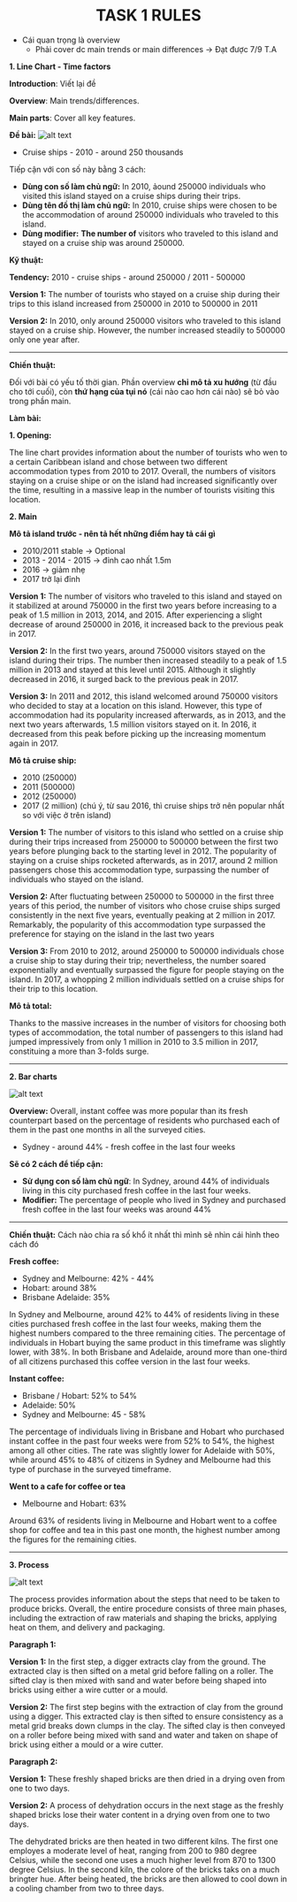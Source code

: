<h1 align="center"><strong>TASK 1 RULES</strong></h1>

- Cái quan trọng là overview
  - Phải cover dc main trends or main differences -> Đạt được 7/9 T.A


**1. Line Chart - Time factors**

**Introduction**: Viết lại đề 

**Overview**: Main trends/differences.

**Main parts**: Cover all key features.

**Đề bài:**
![alt text](image-1.png)

- Cruise ships - 2010 - around 250 thousands

Tiếp cận với con số này bằng 3 cách:
- **Dùng con số làm chủ ngữ:** In 2010, ảound 250000 individuals who visited this island stayed on a cruise ships during their trips.
- **Dùng tên đồ thị làm chủ ngữ:** In 2010, cruise ships were chosen to be the accommodation of around 250000 individuals who traveled to this island.
- **Dùng modifier:** **The number of** visitors who traveled to this island and stayed on a cruise ship was around 250000.

**Kỹ thuật:**

**Tendency:** 2010 - cruise ships - around 250000 / 2011 - 500000

**Version 1:** The number of tourists who stayed on a cruise ship during their trips to this island increased from 250000 in 2010 to 500000 in 2011

**Version 2:** In 2010, only around 250000 visitors who traveled to this island stayed on a cruise ship. However, the number increased steadily to 500000 only one year after.

---

**Chiến thuật:**

Đối với bài có yếu tố thời gian. Phần overview **chỉ mô tả xu hướng** (từ đầu cho tới cuối), còn **thứ hạng của tụi nó** (cái nào cao hơn cái nào) sẽ bỏ vào trong phần main.



**Làm bài:**

**1. Opening:**

The line chart provides information about the number of tourists who wen to a certain Caribbean island and chose between two different accommodation types from 2010 to 2017. Overall, the numbers of visitors staying on a cruise shipe or on the island had increased significantly over the time, resulting in a massive leap in the number of tourists visiting this location.

**2. Main**

**Mô tả island trước - nên tả hết những điểm hay tả cái gì**
- 2010/2011 stable -> Optional
- 2013 - 2014 - 2015 -> đỉnh cao nhất 1.5m
- 2016 -> giảm nhẹ
- 2017 trở lại đỉnh

**Version 1:** The number of visitors who traveled to this island and stayed on it stabilized at around 750000 in the first two years before increasing to a peak of 1.5 million in 2013, 2014, and 2015. After experiencing a slight decrease of around 250000 in 2016, it increased back to the previous peak in 2017.

**Version 2:** In the first two years, around 750000 visitors stayed on the island during their trips. The number then increased steadily to a peak of 1.5 million in 2013 and stayed at this level until 2015. Although it slightly decreased in 2016, it surged back to the previous peak in 2017.

**Version 3:** In 2011 and 2012, this island welcomed around 750000 visitors who decided to stay at a location on this island. However, this type of accommodation had its popularity increased afterwards, as in 2013, and the next two years afterwards, 1.5 million visitors stayed on it. In 2016, it decreased from this peak before picking up the increasing momentum again in 2017.

**Mô tả cruise ship:**
- 2010 (250000)
- 2011 (500000)
- 2012 (250000)
- 2017 (2 million) (chú ý, từ sau 2016, thì cruise ships trở nên popular nhất so với việc ở trên island)

**Version 1:** The number of visitors to this island who settled on a cruise ship during their trips increased from 250000 to 500000 between the first two years before plunging back to the starting level in 2012. The popularity of staying on a cruise ships rocketed afterwards, as in 2017, around 2 million passengers chose this accommodation type, surpassing the number of individuals who stayed on the island.

**Version 2:** After fluctuating between 250000 to 500000 in the first three years of this period, the number of visitors who chose cruise ships surged consistently in the next five years, eventually peaking at 2 million in 2017. Remarkably, the popularity of this accommodation type surpassed the preference for staying on the island in the last two years

**Version 3:** From 2010 to 2012, around 250000 to 500000 individuals chose a cruise ship to stay during their trip; nevertheless, the number soared exponentially and eventually surpassed the figure for people staying on the island. In 2017, a whopping 2 million individuals settled on a cruise ships for their trip to this location.

**Mô tả total:**

Thanks to the massive increases in the number of visitors for choosing both types of accommodation, the total number of passengers to this island had jumped impressively from only 1 million in 2010 to 3.5 million in 2017, constituing a more than 3-folds surge.

---

**2. Bar charts**

![alt text](image.png)

**Overview:** Overall, instant coffee was more popular than its fresh counterpart based on the percentage of residents who purchased each of them in the past one months in all the surveyed cities. 


- Sydney - around 44% - fresh coffee in the last four weeks

**Sẽ có 2 cách để tiếp cận:**
- **Sử dụng con số làm chủ ngữ**: In Sydney, around 44% of individuals living in this city purchased fresh coffee in the last four weeks.
- **Modifier:** The percentage of people who lived in Sydney and purchased fresh coffee in the last four weeks was around 44%

---

**Chiến thuật:** Cách nào chia ra số khổ ít nhất thì mình sẽ nhìn cái hình theo cách đó

**Fresh coffee:**
- Sydney and Melbourne: 42% - 44%
- Hobart: around 38%
- Brisbane Adelaide: 35%

In Sydney and Melbourne, around 42% to 44% of residents living in these cities purchased fresh coffee in the last four weeks, making them the highest numbers compared to the three remaining cities. The percentage of individuals in Hobart buying the same product in this timeframe was slightly lower, with 38%. In both Brisbane and Adelaide, around more than one-third of all citizens purchased this coffee version in the last four weeks.

**Instant coffee:** 
- Brisbane / Hobart: 52% to 54%
- Adelaide: 50%
- Sydney and Melbourne: 45 - 58%

The percentage of individuals living in Brisbane and Hobart who purchased instant coffee in the past four weeks were from 52% to 54%, the highest among all other cities. The rate was slightly lower for Adelaide with 50%, while around 45% to 48% of citizens in Sydney and Melbourne had this type of purchase in the surveyed timeframe.


**Went to a cafe for coffee or tea**
- Melbourne and Hobart: 63%

Around 63% of residents living in Melbourne and Hobart went to a coffee shop for coffee and tea in this past one month, the highest number among the figures for the remaining cities.

---

**3. Process**

![alt text](image-2.png)

The process provides information about the steps that need to be taken to produce bricks. Overall, the entire procedure consists of three main phases, including the extraction of raw materials and shaping the bricks, applying heat on them, and delivery and packaging.

**Paragraph 1:**

**Version 1:** In the first step, a digger extracts clay from the ground. The extracted clay is then sifted on a metal grid before falling on a roller. The sifted clay is then mixed with sand and water before being shaped into bricks using either a wire cutter or a mould.

**Version 2:** The first step begins with the extraction of clay from the ground using a digger. This extracted clay is then sifted to ensure consistency as a metal grid breaks down clumps in the clay. The sifted clay is then conveyed on a roller before being mixed with sand and water and taken on shape of brick using either a mould or a wire cutter.

**Paragraph 2:**

**Version 1:** These freshly shaped bricks are then dried in a drying oven from one to two days.

**Version 2:** A process of dehydration occurs in the next stage as the freshly shaped bricks lose their water content in a drying oven from one to two days.

The dehydrated bricks are then heated in two different kilns. The first one employes a moderate level of heat, ranging from 200 to 980 degree Celsius, while the second one uses a much higher level from 870 to 1300 degree Celsius. In the second kiln, the colore of the bricks taks on a much bringter hue. After being heated, the bricks are then allowed to cool down in a cooling chamber from two to three days.
